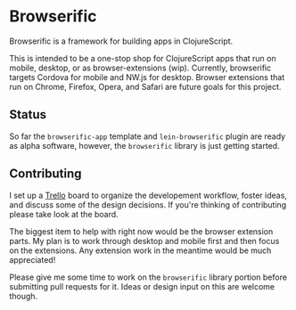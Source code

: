# Browserific

Browserific is a framework for building apps in ClojureScript. 

This is intended to be a one-stop shop for ClojureScript apps that 
run on mobile, desktop, or as browser-extensions (wip). Currently,
browserific targets Cordova for mobile and NW.js for desktop. Browser
extensions that run on Chrome, Firefox, Opera, and Safari are future
goals for this project. 


## Status

So far the `browserific-app` template and `lein-browserific` plugin are
ready as alpha software, however, the `browserific` library is just 
getting started.


## Contributing

I set up a [Trello](https://trello.com/b/hDlRgiHo/browserific) board
to organize the developement workflow, foster ideas, and discuss some of
the design decisions. If you're thinking of contributing please take
look at the board.

The biggest item to help with right now would be the browser extension
parts. My plan is to work through desktop and mobile first and then
focus on the extensions. Any extension work in the meantime would be
much appreciated! 

Please give me some time to work on the `browserific` library portion
before submitting pull requests for it. Ideas or design input on this
are welcome though.
